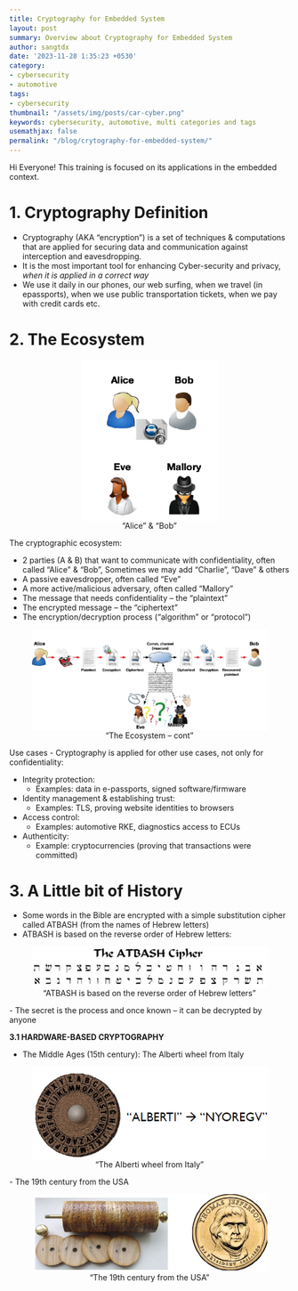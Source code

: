 ```yaml
---
title: Cryptography for Embedded System
layout: post
summary: Overview about Cryptography for Embedded System
author: sangtdx
date: '2023-11-28 1:35:23 +0530'
category:
- cybersecurity
- automotive
tags:
- cybersecurity
thumbnail: "/assets/img/posts/car-cyber.png"
keywords: cybersecurity, automotive, multi categories and tags
usemathjax: false
permalink: "/blog/crytography-for-embedded-system/"
---
```


Hi Everyone! This training is focused on its applications in the embedded context.

# 1. Cryptography Definition

 - Cryptography (AKA “encryption”) is a set of techniques & computations that are applied for securing data and communication against interception and eavesdropping.
 - It is the most important tool for enhancing Cyber-security and privacy, *when it is applied in a correct way*
 - We use it daily in our phones, our web surfing, when we travel (in epassports), when we use public transportation tickets, when we pay with credit cards etc.

# 2. The Ecosystem

<figure style="text-align: center;">
  <img src="/assets/img/blogs/automotive/cybersecurity/CRYPTOGRAPHY/aliceandbob.png" alt="“Alice” & “Bob”" style="display: block; margin: 0 auto;">
  <figcaption>“Alice” & “Bob”</figcaption>
</figure>

The cryptographic ecosystem:
 - 2 parties (A & B) that want to communicate with confidentiality, often called “Alice” & “Bob”, Sometimes we may add “Charlie”, “Dave” & others
 - A passive eavesdropper, often called “Eve”
 - A more active/malicious adversary, often called “Mallory”
 - The message that needs confidentiality – the “plaintext”
 - The encrypted message – the “ciphertext”
 - The encryption/decryption process (“algorithm” or “protocol”)

<figure style="text-align: center;">
  <img src="/assets/img/blogs/automotive/cybersecurity/CRYPTOGRAPHY/ecosystem.png" alt="The Ecosystem – cont" style="display: block; margin: 0 auto;">
  <figcaption>“The Ecosystem – cont”</figcaption>
</figure>

Use cases - Cryptography is applied for other use cases, not only for confidentiality:
 - Integrity protection:
	 - Examples: data in e-passports, signed software/firmware
 - Identity management & establishing trust:
	 - Examples: TLS, proving website identities to browsers
 - Access control:
	 - Examples: automotive RKE, diagnostics access to ECUs
 - Authenticity:
	 - Example: cryptocurrencies (proving that transactions were committed)

# 3. A Little bit of History

 - Some words in the Bible are encrypted with a simple substitution cipher called ATBASH (from the names of Hebrew letters)
 - ATBASH is based on the reverse order of Hebrew letters:
<figure style="text-align: center;">
  <img src="/assets/img/blogs/automotive/cybersecurity/CRYPTOGRAPHY/ATBASH.png" alt="ATBASH is based on the reverse order of Hebrew letters" style="display: block; margin: 0 auto;">
  <figcaption>“ATBASH is based on the reverse order of Hebrew letters”</figcaption>
</figure>
 - The secret is the process and once known – it can be decrypted
by anyone

**3.1 HARDWARE-BASED CRYPTOGRAPHY**
- The Middle Ages (15th century): The Alberti wheel from Italy
<figure style="text-align: center;">
  <img src="/assets/img/blogs/automotive/cybersecurity/CRYPTOGRAPHY/Alberti_wheel_from_Italy.png" alt="The Alberti wheel from Italy" style="display: block; margin: 0 auto;">
  <figcaption>“The Alberti wheel from Italy”</figcaption>
</figure>
- The 19th century from the USA
<figure style="text-align: center;">
  <img src="/assets/img/blogs/automotive/cybersecurity/CRYPTOGRAPHY/From_the_USA.png" alt="From the USA" style="display: block; margin: 0 auto;">
  <figcaption>“The 19th century from the USA”</figcaption>
</figure>